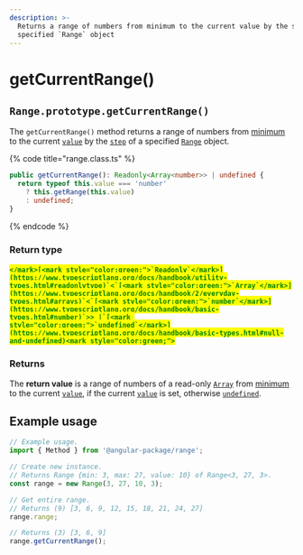 ```yaml
---
description: >-
  Returns a range of numbers from minimum to the current value by the step of a
  specified `Range` object
---
```


# getCurrentRange()

## `Range.prototype.getCurrentRange()`

The `getCurrentRange()` method returns a range of numbers from [minimum](../properties/min.md#range.prototype.min) to the current [`value`](../accessors/value.md#range.prototype.value) by the [`step`](../accessors/get-step.md#range.prototype.step) of a specified [`Range`](broken-reference) object.

{% code title="range.class.ts" %}
```typescript
public getCurrentRange(): Readonly<Array<number>> | undefined {
  return typeof this.value === 'number'
    ? this.getRange(this.value)
    : undefined;
}
```
{% endcode %}

### Return type

#### <mark style="color:green;">``</mark>[<mark style="color:green;">`Readonly`</mark>](https://www.typescriptlang.org/docs/handbook/utility-types.html#readonlytype)`<`[<mark style="color:green;">`Array`</mark>](https://www.typescriptlang.org/docs/handbook/2/everyday-types.html#arrays)`<`[<mark style="color:green;">`number`</mark>](https://www.typescriptlang.org/docs/handbook/basic-types.html#number)`>> |`[<mark style="color:green;">`undefined`</mark>](https://www.typescriptlang.org/docs/handbook/basic-types.html#null-and-undefined)<mark style="color:green;">``</mark>

### Returns

The **return value** is a range of numbers of a read-only [`Array`](https://developer.mozilla.org/en-US/docs/Web/JavaScript/Reference/Global\_Objects/Array) from [minimum](../properties/min.md#range.prototype.min) to the current [`value`](../accessors/value.md#range.prototype.value), if the current [`value`](../accessors/value.md#range.prototype.value) is set, otherwise [`undefined`](https://developer.mozilla.org/en-US/docs/Web/JavaScript/Reference/Global\_Objects/undefined).

## Example usage

```typescript
// Example usage.
import { Method } from '@angular-package/range';

// Create new instance.
// Returns Range {min: 3, max: 27, value: 10} of Range<3, 27, 3>.
const range = new Range(3, 27, 10, 3);

// Get entire range.
// Returns (9) [3, 6, 9, 12, 15, 18, 21, 24, 27]
range.range;

// Returns (3) [3, 6, 9]
range.getCurrentRange();
```
